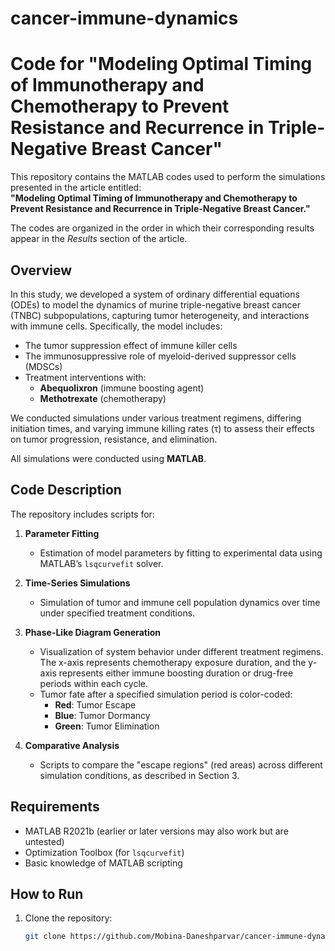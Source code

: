 # cancer-immune-dynamics
# Code for "Modeling Optimal Timing of Immunotherapy and Chemotherapy to Prevent Resistance and Recurrence in Triple-Negative Breast Cancer"

This repository contains the MATLAB codes used to perform the simulations presented in the article entitled:  
**"Modeling Optimal Timing of Immunotherapy and Chemotherapy to Prevent Resistance and Recurrence in Triple-Negative Breast Cancer."**

The codes are organized in the order in which their corresponding results appear in the *Results* section of the article.

## Overview

In this study, we developed a system of ordinary differential equations (ODEs) to model the dynamics of murine triple-negative breast cancer (TNBC) subpopulations, capturing tumor heterogeneity, and interactions with immune cells. Specifically, the model includes:

- The tumor suppression effect of immune killer cells
- The immunosuppressive role of myeloid-derived suppressor cells (MDSCs)
- Treatment interventions with:
  - **Abequolixron** (immune boosting agent)
  - **Methotrexate** (chemotherapy)

We conducted simulations under various treatment regimens, differing initiation times, and varying immune killing rates (τ) to assess their effects on tumor progression, resistance, and elimination.

All simulations were conducted using **MATLAB**.

## Code Description

The repository includes scripts for:

1. **Parameter Fitting**  
   - Estimation of model parameters by fitting to experimental data using MATLAB’s `lsqcurvefit` solver.

2. **Time-Series Simulations**  
   - Simulation of tumor and immune cell population dynamics over time under specified treatment conditions.

3. **Phase-Like Diagram Generation**  
   - Visualization of system behavior under different treatment regimens. The x-axis represents chemotherapy exposure duration, and the y-axis represents either immune boosting duration or drug-free periods within each cycle.  
   - Tumor fate after a specified simulation period is color-coded:  
     - **Red**: Tumor Escape  
     - **Blue**: Tumor Dormancy  
     - **Green**: Tumor Elimination

4. **Comparative Analysis**  
   - Scripts to compare the "escape regions" (red areas) across different simulation conditions, as described in Section 3.

## Requirements

- MATLAB R2021b (earlier or later versions may also work but are untested)
- Optimization Toolbox (for `lsqcurvefit`)
- Basic knowledge of MATLAB scripting

## How to Run

1. Clone the repository:
   ```bash
   git clone https://github.com/Mobina-Daneshparvar/cancer-immune-dynamics.git
